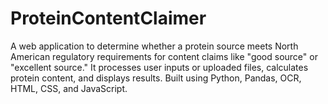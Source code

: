 # ProteinContentClaimer
A web application to determine whether a protein source meets North American regulatory requirements for content claims like "good source" or "excellent source." It processes user inputs or uploaded files, calculates protein content, and displays results. Built using Python, Pandas, OCR, HTML, CSS, and JavaScript.
